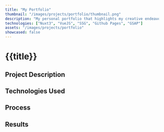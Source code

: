 ```yaml
---
title: "My Portfolio"
thumbnail: "/images/projects/portfolio/thumbnail.png"
description: "My personal portfolio that highlights my creative endeavors in scientific simulation, game development, product design, and interactive graphics."
technologies: ["Nuxt3", "VueJS", "SSG", "Github Pages", "GSAP"]
assets: "/images/projects/portfolio"
showcased: false
---
```


# {{title}}

## Project Description

## Technologies Used

<BlogTechnologies :tags="technologies"></BlogTechnologies>

## Process

## Results
